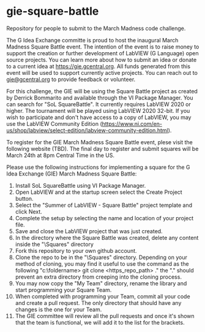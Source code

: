 # gie-square-battle
Repository for people to submit to the March Madness code challenge.

The G Idea Exchange committe is proud to host the inaugural March Madness Square Battle event.  The intention of the event is to raise money to support the creation or further development of LabVIEW (G Language) open source projects.  You can learn more about how to submit an idea or donate to a current idea at https://gie.gcentral.org.  All funds generated from this event will be used to support currently active projects.  You can reach out to gie@gcentral.org to provide feedback or volunteer.

For this challenge, the GIE will be using the Square Battle project as created by Derrick Bommarito and available through the VI Package Manager.  You can search for "SoL SquareBattle".  It currently requires LabVIEW 2020 or higher.  The tournament will be played using LabVIEW 2020 32-bit.  If you wish to participate and don't have access to a copy of LabVIEW, you may use the LabVIEW Community Edition (https://www.ni.com/en-us/shop/labview/select-edition/labview-community-edition.html).

To register for the GIE March Madness Square Battle event, plese visit the following website (TBD). 
The final day to register and submit squares will be March 24th at 8pm Central Time in the US.

Please use the following instructions for implementing a square for the G Idea Exchange (GIE) March Madness Square Battle:

1. Install SoL SquareBattle using VI Package Manager.
2. Open LabVIEW and at the startup screen select the Create Project button.
3. Select the "Summer of LabVIEW - Square Battle" project template and click Next.
4. Complete the setup by selecting the name and location of your project file.
5. Save and close the LabVIEW project that was just created.
6. In the directory where the Square Battle was created, delete any content inside the "\Squares" directory
7. Fork this repository to your own github account.
8. Clone the repo to be in the "\Squares" directory.  Depending on your method of cloning, you may find it useful to use the command as the following "c:\foldername> git clone <https_repo_path> ." the "." should prevent an extra directory from creeping into the cloning process.
9. You may now copy the "My Team" directory, rename the library and start programming your Square Team.
10. When completed with programming your Team, commit all your code and create a pull request.  The only directory that should have any changes is the one for your Team.
11. The GIE committee will review all the pull requests and once it's shown that the team is functional, we will add it to the list for the brackets.
